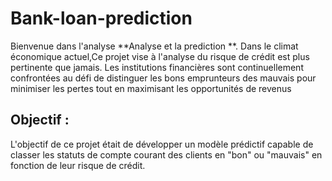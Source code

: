 # Bank-loan-prediction
Bienvenue dans l'analyse **Analyse et la prediction **. Dans le climat économique actuel,Ce projet vise à  l'analyse du risque de crédit est plus pertinente que jamais. Les institutions financières sont continuellement confrontées au défi de distinguer les bons emprunteurs des mauvais pour minimiser les pertes tout en maximisant les opportunités de revenus 

## Objectif :

L'objectif de ce projet était de développer un modèle prédictif capable de classer les statuts de compte courant des clients en "bon" ou "mauvais" en fonction de leur risque de crédit.
